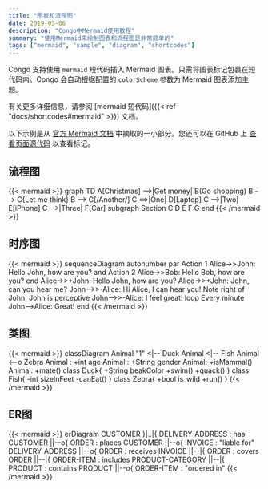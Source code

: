 ```yaml
---
title: "图表和流程图"
date: 2019-03-06
description: "Congo中Mermaid使用教程"
summary: "使用Mermaid来绘制图表和流程图是非常简单的"
tags: ["mermaid", "sample", "diagram", "shortcodes"]
---
```


Congo 支持使用 `mermaid` 短代码插入 Mermaid 图表。只需将图表标记包裹在短代码内。Congo 会自动根据配置的 `colorScheme` 参数为 Mermaid 图表添加主题。

有关更多详细信息，请参阅 [mermaid 短代码]({{< ref "docs/shortcodes#mermaid" >}}) 文档。

以下示例是从 [官方 Mermaid 文档](https://mermaid-js.github.io/mermaid/) 中摘取的一小部分。您还可以在 GitHub 上 [查看页面源代码](https://raw.githubusercontent.com/jpanther/congo/dev/exampleSite/content/samples/diagrams-flowcharts/index.md) 以查看标记。

## 流程图

{{< mermaid >}}
graph TD
A[Christmas] -->|Get money| B(Go shopping)
B --> C{Let me think}
B --> G[/Another/]
C ==>|One| D[Laptop]
C -->|Two| E[iPhone]
C -->|Three| F[Car]
subgraph Section
C
D
E
F
G
end
{{< /mermaid >}}

## 时序图

{{< mermaid >}}
sequenceDiagram
autonumber
par Action 1
Alice->>John: Hello John, how are you?
and Action 2
Alice->>Bob: Hello Bob, how are you?
end
Alice->>+John: Hello John, how are you?
Alice->>+John: John, can you hear me?
John-->>-Alice: Hi Alice, I can hear you!
Note right of John: John is perceptive
John-->>-Alice: I feel great!
loop Every minute
John-->Alice: Great!
end
{{< /mermaid >}}

## 类图

{{< mermaid >}}
classDiagram
Animal "1" <|-- Duck
Animal <|-- Fish
Animal <--o Zebra
Animal : +int age
Animal : +String gender
Animal: +isMammal()
Animal: +mate()
class Duck{
+String beakColor
+swim()
+quack()
}
class Fish{
-int sizeInFeet
-canEat()
}
class Zebra{
+bool is_wild
+run()
}
{{< /mermaid >}}

## ER图

{{< mermaid >}}
erDiagram
CUSTOMER }|..|{ DELIVERY-ADDRESS : has
CUSTOMER ||--o{ ORDER : places
CUSTOMER ||--o{ INVOICE : "liable for"
DELIVERY-ADDRESS ||--o{ ORDER : receives
INVOICE ||--|{ ORDER : covers
ORDER ||--|{ ORDER-ITEM : includes
PRODUCT-CATEGORY ||--|{ PRODUCT : contains
PRODUCT ||--o{ ORDER-ITEM : "ordered in"
{{< /mermaid >}}
